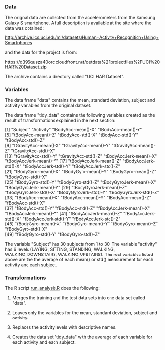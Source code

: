 ### Data

The orignal data are collected from the accelerometers from the Samsung Galaxy S smartphone. A full description is available at the site where the data was obtained:

http://archive.ics.uci.edu/ml/datasets/Human+Activity+Recognition+Using+Smartphones 

and the data for the project is from:

https://d396qusza40orc.cloudfront.net/getdata%2Fprojectfiles%2FUCI%20HAR%20Dataset.zip

The archive contains a directory called "UCI HAR Dataset". 

### Variables

The data frame "data" contains the mean, standard deviation, subject and activity variables from the original dataset.

The data frame "tidy_data" contains the following variables created as the result of transformations explained in the next section:

 [1] "Subject"                "Activity"               "tBodyAcc-mean()-X"      "tBodyAcc-mean()-Y"     
 [5] "tBodyAcc-mean()-Z"      "tBodyAcc-std()-X"       "tBodyAcc-std()-Y"       "tBodyAcc-std()-Z"      
 [9] "tGravityAcc-mean()-X"   "tGravityAcc-mean()-Y"   "tGravityAcc-mean()-Z"   "tGravityAcc-std()-X"   
[13] "tGravityAcc-std()-Y"    "tGravityAcc-std()-Z"    "tBodyAccJerk-mean()-X"  "tBodyAccJerk-mean()-Y" 
[17] "tBodyAccJerk-mean()-Z"  "tBodyAccJerk-std()-X"   "tBodyAccJerk-std()-Y"   "tBodyAccJerk-std()-Z"  
[21] "tBodyGyro-mean()-X"     "tBodyGyro-mean()-Y"     "tBodyGyro-mean()-Z"     "tBodyGyro-std()-X"     
[25] "tBodyGyro-std()-Y"      "tBodyGyro-std()-Z"      "tBodyGyroJerk-mean()-X" "tBodyGyroJerk-mean()-Y"
[29] "tBodyGyroJerk-mean()-Z" "tBodyGyroJerk-std()-X"  "tBodyGyroJerk-std()-Y"  "tBodyGyroJerk-std()-Z" 
[33] "fBodyAcc-mean()-X"      "fBodyAcc-mean()-Y"      "fBodyAcc-mean()-Z"      "fBodyAcc-std()-X"      
[37] "fBodyAcc-std()-Y"       "fBodyAcc-std()-Z"       "fBodyAccJerk-mean()-X"  "fBodyAccJerk-mean()-Y" 
[41] "fBodyAccJerk-mean()-Z"  "fBodyAccJerk-std()-X"   "fBodyAccJerk-std()-Y"   "fBodyAccJerk-std()-Z"  
[45] "fBodyGyro-mean()-X"     "fBodyGyro-mean()-Y"     "fBodyGyro-mean()-Z"     "fBodyGyro-std()-X"     
[49] "fBodyGyro-std()-Y"      "fBodyGyro-std()-Z"

The variable "Subject" has 30 subjects from 1 to 30. The variable "activity" has 6 levels (LAYING, SITTING, STANDING, WALKING, WALKING_DOWNSTAIRS, WALKING_UPSTAIRS). The rest variables listed above are the the average of each mean() or std() measurement for each activity and each subject.

### Transformations

The R script [run_analysis.R](run_analysis.R) does the following:

1. Merges the training and the test data sets into one data set called "data".

2. Leaves only the variables for the mean, standard deviation, subject and activity.

3. Replaces the activity levels with descriptive names.

4. Creates the data set "tidy_data" with the average of each variable for each activity and each subject. 
